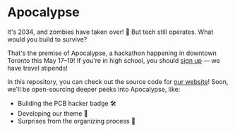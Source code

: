 # Apocalypse

It's 2034, and zombies have taken over! 🧟 But tech still operates. What would you build to survive?

That's the premise of Apocalypse, a hackathon happening in downtown Toronto this May 17–19! If you're in high school, you should [sign up](https://join.apocalypse.hackclub.com) — we have travel stipends!

In this repository, you can check out the source code for [our website](https://apocalypse.hackclub.com)! Soon, we'll be open-sourcing deeper peeks into Apocalypse, like:

- Building the PCB hacker badge 🛠️
- Developing our theme 🌈
- Surprises from the organizing process 👀
